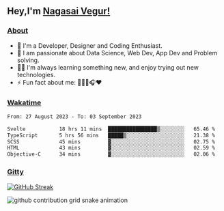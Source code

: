 ## Hey,I'm [Nagasai Vegur!](https://nsvegur.vercel.app/)

### [About](https://nsvegur.me/)

- 🔭 I'm a Developer, Designer and Coding Enthusiast.
- 🎲 I am passionate about Data Science, Web Dev, App Dev and Problem solving. 
- 👨‍💻 I'm always learning something new, and enjoy trying out new technologies.
- ⚡ Fun fact about me: 👨🏻‍💻🎧♥️

### [Wakatime](https://wakatime.com/@NSVegur)

<!--START_SECTION:waka-->

```txt
From: 27 August 2023 - To: 03 September 2023

Svelte           18 hrs 11 mins  ████████████████▒░░░░░░░░   65.46 %
TypeScript       5 hrs 56 mins   █████▒░░░░░░░░░░░░░░░░░░░   21.38 %
SCSS             45 mins         ▓░░░░░░░░░░░░░░░░░░░░░░░░   02.75 %
HTML             43 mins         ▓░░░░░░░░░░░░░░░░░░░░░░░░   02.59 %
Objective-C      34 mins         ▓░░░░░░░░░░░░░░░░░░░░░░░░   02.06 %
```

<!--END_SECTION:waka-->

### [Gitty](https://github.com/NSVEGUR?tab=repositories)

[![GitHub Streak](https://github-readme-streak-stats.herokuapp.com?user=NSVEGUR&theme=dark&hide_border=true&date_format=M%20j%5B%2C%20Y%5D&ring=57A6FF&fire=57A6FF&currStreakLabel=57A6FF&background=0F1017)]('https://github.com/NSVEGUR')

![github contribution grid snake animation](https://raw.githubusercontent.com/NSVEGUR/NSVEGUR/output/github-contribution-grid-snake.svg)

